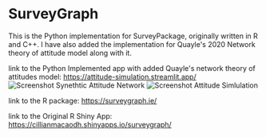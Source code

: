 # SurveyGraph
This is the Python implementation for SurveyPackage, originally written in R and C++. I have also added the implementation for Quayle's 2020 Network theory of attitude model along with it.

link to the Python Implemented app with added Quayle's network theory of attitudes model:  https://attitude-simulation.streamlit.app/
![Screenshot Synethtic Attitude Network](https://github.com/user-attachments/assets/daf28bf1-1c3e-440f-ad30-891a3e3c66bb)
![Screenshot Attitude Simlulation](https://github.com/user-attachments/assets/8d375c68-c6d1-4db5-afc7-ffa58352f7c2)

link to the R package: https://surveygraph.ie/

link to the Original R Shiny App: https://cillianmacaodh.shinyapps.io/surveygraph/
